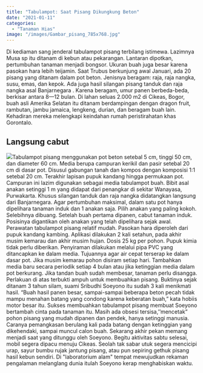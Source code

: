 ```yaml
---
title: "Tabulampot: Saat Pisang Dikungkung Beton"
date: "2021-01-11"
categories: 
  - "Tanaman Hias"
image: "/images/Gambar_pisang_785x768.jpg"
---
```


Di kediaman sang jenderal tabulampot pisang terbilang istimewa. Lazimnya Musa sp itu ditanam di kebun atau pekarangan. Lantaran dipotkan, pertumbuhan tanaman menjadi bongsor. Ukuran buah juga besar karena pasokan hara lebih teijamin. Saat Trubus berkunjung awal Januari, ada 20 pisang yang ditanam dalam pot beton. Jenisnya beragam: raja, raja nangka, susu, emas, dan kepok. Ada juga hasil silangan pisang tanduk dan raja nangka asal Banjarnegara . Karena beragam, umur panen berbeda-beda, berkisar antara 8—12 bulan. Di lahan seluas 2.000 m2 di Cikeas, Bogor, buah asli Amerika Selatan itu ditanam berdampingan dengan dragon fruit, rambutan, jambu jamaica, lengkeng, durian, dan beragam buah lain. Kehadiran mereka melengkapi keindahan rumah peristirahatan khas Gorontalo.

## Langsung cabut

[![](/images/Gambar_pisang1_499x768.jpg)](http://localhost/mitra/wp-content/uploads/2021/01/Gambar_pisang1_499x768.jpg)Tabulampot pisang menggunakan pot beton setebal 5 cm, tinggi 50 cm, dan diameter 60 cm. Media berupa campuran kerikil dan pasir setebal 20 cm di dasar pot. Disusul gabungan tanah dan kompos dengan komposisi 1:1 setebal 20 cm. Terakhir lapisan pupuk kandang hingga permukaan pot. Campuran ini lazim digunakan sebagai media tabulampot buah. Bibit asal anakan setinggi 1 m yang didapat dari penangkar di sekitar Wanayasa, Purwakarta. Khusus silangan tanduk dan raja nangka didatangkan langsung dari Banjarnegara. Agar pertumbuhan maksimal, dalam satu pot hanya dipelihara tanaman induk dan 1 anakan saja. Pilih anakan yang paling kokoh. Selebihnya dibuang. Setelah buah pertama dipanen, cabut tanaman induk. Posisinya digantikan oleh anakan yang telah dipelihara sejak awal. Perawatan tabulampot pisang relatif mudah. Pasokan hara diperoleh dari pupuk kandang kambing. Aplikasi dilakukan 2 kali setahun, pada akhir musim kemarau dan akhir musim hujan. Dosis 25 kg per pohon. Pupuk kimia tidak perlu diberikan. Penyiraman dilakukan melalui pipa PVC yang ditancapkan ke dalam media. Tujuannya agar air cepat terserap ke dalam dasar pot. Jika musim kemarau pohon disiram setiap hari. Tambahkan media baru secara periodik setiap 4 bulan atau jika ketinggian media dalam pot berkurang. Jika tandan buah sudah membesar, tanaman perlu disangga. Perlakuan di atas terbukti ampuh untuk membuahkan pisang. Buktinya sejak ditanam 3 tahun silam, suami Sribudhi Soeyono itu sudah 3 kali menikmati hasil. “Buah hasil panen besar, sampai-sampai beberapa beton pecah tidak mampu menahan batang yang condong karena keberatan buah,” kata hobiis motor besar itu. Sukses membuahkan tabulampot pisang membuat Soeyono bertambah cinta pada tanaman itu. Masih ada obsesi tersisa,’’mencetak” pohon pisang yang mudah dipanen dan pendek, hanya setinggi manusia. Caranya pemangkasan berulang kali pada batang dengan ketinggian yang dikehendaki, sampai muncul calon buah. Sekarang akhir pekan memang menjadi saat yang ditunggu oleh Soeyono. Begitu aktivitas sabtu selesai, mobil segera dipacu menuju Cikeas. Seolah tak sabar utuk segera mencicipi urap, sayur bumbu rujak jantung pisang, atau pun sepiring gethuk pisang hasil kebun sendiri. Di "laboratorium alam" tempat mewujudkan rekaman pengalaman melanglang dunia itulah Soeyono kerap menghabiskan waktu.
